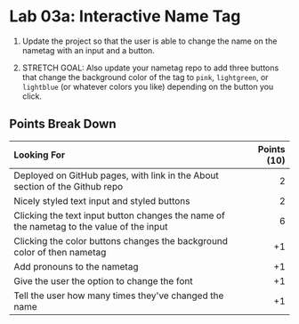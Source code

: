 Lab 03a: Interactive Name Tag
===

1) Update the project so that the user is able to change the name on the nametag with an input and a button.

1) STRETCH GOAL: Also update your nametag repo to add three buttons that change the background color of the tag to `pink`, `lightgreen`, or `lightblue` (or whatever colors you like) depending on the button you click.

## Points Break Down

Looking For | Points (10)
:--|--:
Deployed on GitHub pages, with link in the About section of the Github repo | 2
Nicely styled text input and styled buttons | 2
Clicking the text input button changes the name of the nametag to the value of the input | 6
Clicking the color buttons changes the background color of then nametag | +1
Add pronouns to the nametag | +1
Give the user the option to change the font | +1
Tell the user how many times they've changed the name | +1
